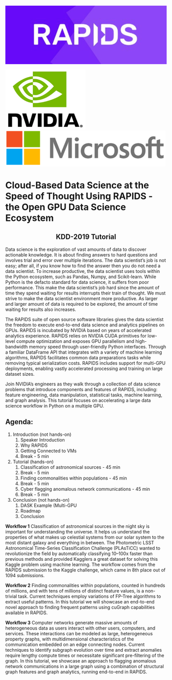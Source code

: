 

![RAPIDS](img/rapids_logo.png)



<p float="left">
  <img src="img/nvidia_logo.jpg" width="250" />
  <img src="./img/microsoft_logo.png" width="500" /> 
</p>





# Cloud-Based Data Science at the Speed of Thought Using RAPIDS - the Open GPU Data Science Ecosystem

## <center>KDD-2019 Tutorial</center>
Data science is the exploration of vast amounts of data to discover actionable knowledge. It is about finding answers to hard questions and involves trial and error over multiple iterations.  The data scientist’s job is not easy; after all, if you know how to find the answer then you do not need a data scientist.  To increase productive, the data scientist uses tools within the Python ecosystem, such as Pandas, Numpy, and Scikit-learn. While Python is the defacto standard for data science, it suffers from poor performance.  This make the data scientist’s job hard since the amount of time they spend waiting for results interrupts their train of thought.  We must strive to make the data scientist environment more productive.  As larger and larger amount of data is required to be explored, the amount of time waiting for results also increases. <p>
The RAPIDS suite of open source software libraries gives the data scientist the freedom to execute end-to-end data science and analytics pipelines on GPUs.  RAPIDS is incubated by NVIDIA based on years of accelerated analytics experience.  RAPIDS relies on NVIDIA CUDA primitives for low-level compute optimization and exposes GPU parallelism and high-bandwidth memory speed through user-friendly Python interfaces.  Through a familiar DataFrame API that integrates with a variety of machine learning algorithms, RAPIDS facilitates common data preparations tasks while removing typical serialization costs. RAPIDS includes support for multi-GPU deployments, enabling vastly accelerated processing and training on large dataset sizes.<p>
Join NVIDIA’s engineers as they walk through a collection of data science problems that introduce components and features of RAPIDS, including: feature engineering, data manipulation, statistical tasks, machine learning, and graph analysis. This tutorial focuses on accelerating a large data science workflow in Python on a multiple GPU. 

## Agenda:

1. Introduction (not hands-on) 
   1. Speaker Introduction
   2. Why RAPIDS
   3. Getting Connected to VMs 
   4. Break - 5 min
2. Tutorial (hands-on)
   1. Classification of astronomical sources - 45 min 
   2. Break - 5 min
   3. Finding commonalities within populations - 45 min
   4. Break - 5 min
   5. Cyber flagging anomalous network communications - 45 min
   6. Break - 5 min
3. Conclusion (not hands-on)
   1. DASK Example (Multi-GPU 
   2. Roadmap 
   3. Conclusion



**Workflow 1**
Classification of astronomical sources in the night sky is important for understanding the universe. It helps us understand the properties of what makes up celestial systems from our solar system to the most distant galaxy and everything in between. The Photometric LSST Astronomical Time-Series Classification Challenge (PLAsTiCC) wanted to revolutionize the field by automatically classifying 10–100x faster than previous methods and provided Kagglers a great dataset for solving this Kaggle problem using machine learning. The workflow comes from the RAPIDS submission to the Kaggle challenge, which came in 8th place out of 1094 submissions.

**Workflow 2**
Finding commonalities within populations, counted in hundreds of millions, and with tens of millions of distinct feature values, is a non-trivial task. Current techniques employ variations of FP-Tree algorithms to extract useful patterns. In this tutorial we will showcase an end-to-end novel approach to finding frequent patterns using cuGraph capabilities available in RAPIDS.

**Workflow 3**
Computer networks generate massive amounts of heterogeneous data as users interact with other users, computers, and services. These interactions can be modeled as large, heterogeneous property graphs, with multidimensional characteristics of the communication embedded on an edge connecting nodes. Current techniques to identify subgraph evolution over time and extract anomalies require lengthy compute times or necessitate significant pre-filtering of the graph. In this tutorial, we showcase an approach to flagging anomalous network communications in a large graph using a combination of structural graph features and graph analytics, running end-to-end in RAPIDS.
